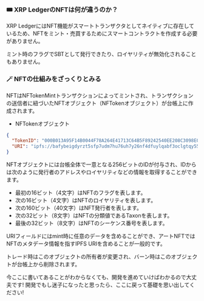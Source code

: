 ### 🎟 XRP LedgerのNFTは何が違うのか？

XRP LedgerにはNFT機能がスマートトランザクタとしてネイティブに存在しているため、NFTをミント・売買するためにスマートコントラクトを作成する必要がありません。

ミント時のフラグでSBTとして発行できたり、ロイヤリティが無効化されることもありません。

### 🪄 NFTの仕組みをざっくりとみる

NFTはNFTokenMintトランザクションによってミントされ、トランザクションの送信者に紐づいたNFTオブジェクト（NFTokenオブジェクト）が台帳上に作成されます。

- NFTokenオブジェクト

```json
{
  "TokenID": "000B013A95F14B0044F78A264E41713C64B5F89242540EE208C3098E00000D65",
  "URI": "ipfs://bafybeigdyrzt5sfp7udm7hu76uh7y26nf4dfuylqabf3oclgtqy55fbzdi"
}
```

NFTオブジェクトには台帳全体で一意となる256ビットのIDが付与され、IDからは次のように発行者のアドレスやロイヤリティなどの情報を取得することができます。

- 最初の16ビット（4文字）はNFTのフラグを表します。
- 次の16ビット（4文字）はNFTのロイヤリティを表します。
- 次の160ビット（40文字）はNFT発行者を表します。
- 次の32ビット（8文字）はNFTの分類値であるTaxonを表します。
- 最後の32ビット（8文字）はNFTのシーケンス番号を表します。

URIフィールドにはmint時に任意のデータを含めることができ、アートNFTではNFTのメタデータ情報を指すIPFS URIを含めることが一般的です。

トレード時はこのオブジェクトの所有者が変更され、バーン時はこのオブジェクトが台帳上から削除されます。

今ここに書いてあることがわからなくても、開発を進めていけばわかるので大丈夫です!
開発でもし迷子になったと思ったら、ここに戻って基礎を思い出してください!
